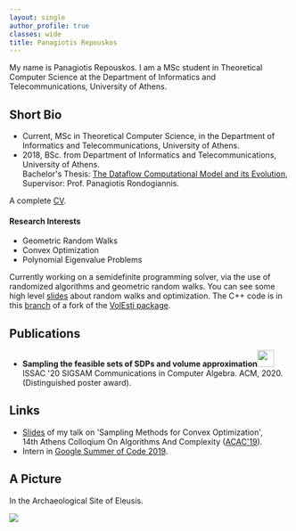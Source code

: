 ```yaml
---
layout: single
author_profile: true
classes: wide
title: Panagiotis Repouskos
---
```


My name is Panagiotis Repouskos. I am a MSc student in Theoretical Computer Science at the Department of Informatics and Telecommunications, University of Athens.


## Short Bio
 - Current, MSc in Theoretical Computer Science, in the Department of Informatics and Telecommunications, University of Athens.
 - 2018, BSc. from Department of Informatics and Telecommunications, University of Athens.<br>
   Bachelor's Thesis: [The Dataflow Computational Model and its Evolution](https://drive.google.com/open?id=1tqwhY1nYHUK_m0pTrzxVcNT0vzBRRnNF), Supervisor: Prof. Panagiotis Rondogiannis.

A complete <a href="https://drive.google.com/open?id=1SnqvTpuMrdRnVJkeg63nnrk8tHLflpQg">CV</a>.

#### Research Interests
 - Geometric Random Walks
 - Convex Optimization
 - Polynomial Eigenvalue Problems

Currently working on a semidefinite programming solver, via the use of randomized algorithms and geometric random walks. You can see some high level [slides](https://drive.google.com/file/d/1LlkT4pUDbmAjMSipWNjFAbQxg7SlPupI/view?usp=sharing)
about random walks and optimization. The C++ code is in this [branch](https://github.com/panagiotisrep/volume_approximation/tree/simulated-annealing-spectrahedra) of a fork of the [VolEsti package](https://github.com/GeomScale/volume_approximation).

## Publications
 - <b>Sampling the feasible sets of SDPs and volume approximation</b><a href="https://hal.inria.fr/hal-02572792/"><img src="https://user-images.githubusercontent.com/6207728/87831684-d99ad100-c88c-11ea-837f-ce7077a5e2a6.png" height="30" /></a> <br>
  ISSAC '20 SIGSAM Communications in Computer Algebra. ACM, 2020. (Distinguished poster award).<br>

## Links
- [Slides](https://drive.google.com/open?id=1NSj7sxY37DflPMU3KLDQfFmM54_jrshg) of my talk on 'Sampling Methods for Convex Optimization',<br>
   14th Athens Colloqium On Algorithms And Complexity (<a href="http://www.corelab.ntua.gr/acac19/" target="_blank">ACAC'19</a>).
- Intern in [Google Summer of Code 2019](https://summerofcode.withgoogle.com/archive/2019/projects/5081309804756992).


## A Picture
In the Archaeological Site of Eleusis.



<img src="https://user-images.githubusercontent.com/6207728/63726130-0d2fcf80-c865-11e9-973f-d3a8749f886c.jpg">
